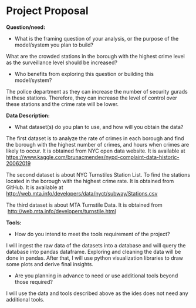 # Project Proposal



**Question/need:**

* What is the framing question of your analysis, or the purpose of the model/system you plan to build?

What are the crowded stations in the borough with the highest crime level as the surveillance level should be increased?


* Who benefits from exploring this question or building this model/system?

The police department as they can increase the number of security
gurads in these stations. Therefore, they can increase the level of
control over these stations and the crime rate will be lower.




**Data Description:**

* What dataset(s) do you plan to use, and how will you obtain the data?

The first dataset is to analyze the rate of crimes in each borough and find the borough with the highest number of crimes, and hours when crimes are likely to occur. It is obtained from NYC open data website. It is available at https://www.kaggle.com/brunacmendes/nypd-complaint-data-historic-20062019

The second dataset is about NYC Turnstiles Station List. To find the stations located in the borough with the highest crime rate. It is obtained from GitHub. It is available at http://web.mta.info/developers/data/nyct/subway/Stations.csv

The third dataset is about MTA Turnstile Data. It is obtained from  http://web.mta.info/developers/turnstile.html




**Tools:**
* How do you intend to meet the tools requirement of the project?

I will ingest the raw data of the datasets into a database and will query the database into pandas dataframe. Exploring and cleaning the data will be done in pandas. After that, I will use python visualization libraries to draw some plots and derive final insights.

* Are you planning in advance to need or use additional tools beyond those required?

I will use the data and tools described above as the ides does not need any additional tools.
